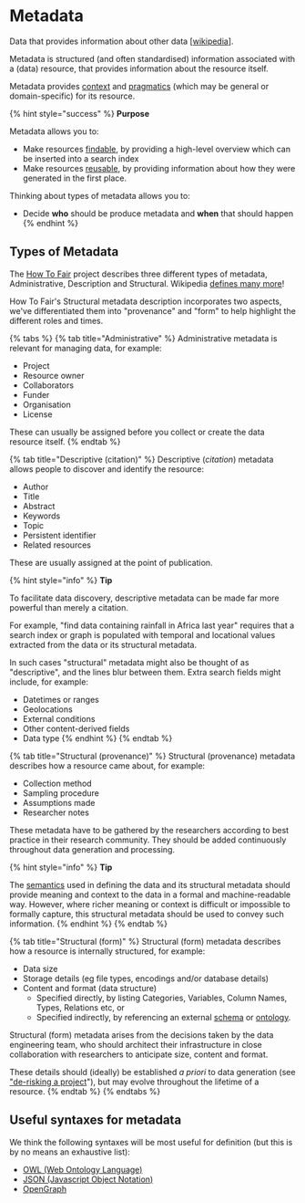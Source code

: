 # Metadata

Data that provides information about other data \[[wikipedia](https://en.wikipedia.org/wiki/Metadata)].

Metadata is structured (and often standardised) information associated with a (data) resource, that provides information about the resource itself.

Metadata provides [context](context.md) and [pragmatics](pragmatics.md) (which may be general or domain-specific) for its resource.

{% hint style="success" %}
**Purpose**

Metadata allows you to:

* Make resources [findable](fair-principles.md), by providing a high-level overview which can be inserted into a search index
* Make resources [reusable](fair-principles.md), by providing information about how they were generated in the first place.

Thinking about types of metadata allows you to:

* Decide **who** should be produce metadata and **when** that should happen
{% endhint %}

## Types of Metadata

The [How To Fair](https://howtofair.dk/how-to-fair/metadata/) project describes three different types of metadata, Administrative, Description and Structural. Wikipedia [defines many more](https://en.wikipedia.org/wiki/Metadata)!

How To Fair's Structural metadata description incorporates two aspects, we've differentiated them into "provenance" and "form" to help highlight the different roles and times.&#x20;

{% tabs %}
{% tab title="Administrative" %}
Administrative metadata is relevant for managing data, for example:

* Project
* Resource owner
* Collaborators
* Funder
* Organisation
* License

These can usually be assigned before you collect or create the data resource itself.
{% endtab %}

{% tab title="Descriptive (citation)" %}
Descriptive (_citation_) metadata allows people to discover and identify the resource:

* Author
* Title
* Abstract
* Keywords
* Topic
* Persistent identifier
* Related resources

These are usually assigned at the point of publication.

{% hint style="info" %}
**Tip**

To facilitate data discovery, descriptive metadata can be made far more powerful than merely a citation.

For example, "find data containing rainfall in Africa last year" requires that a search index or graph is populated with temporal and locational values extracted from the data or its structural metadata.

In such cases "structural" metadata might also be thought of as "descriptive", and the lines blur between them. Extra search fields might include, for example:

* Datetimes or ranges
* Geolocations
* External conditions
* Other content-derived fields
* Data type
{% endhint %}
{% endtab %}

{% tab title="Structural (provenance)" %}
Structural (provenance) metadata describes how a resource came about, for example:

* Collection method
* Sampling procedure
* Assumptions made
* Researcher notes

These metadata have to be gathered by the researchers according to best practice in their research community. They should be added continuously throughout data generation and processing.

{% hint style="info" %}
**Tip**

The [semantics](semantics.md) used in defining the data and its structural metadata should provide meaning and context to the data in a formal and machine-readable way. However, where richer meaning or context is difficult or impossible to formally capture, this structural metadata should be used to convey such information.
{% endhint %}
{% endtab %}

{% tab title="Structural (form)" %}
Structural (form) metadata describes how a resource is internally structured, for example:

* Data size
* Storage details (eg file types, encodings and/or database details)
* Content and format (data structure)
  * Specified directly, by listing Categories, Variables, Column Names, Types, Relations etc, or
  * Specified indirectly, by referencing an external [schema](schema.md) or [ontology](ontology.md).

Structural (form) metadata arises from the decisions taken by the data engineering team, who should architect their infrastructure in close collaboration with researchers to anticipate size, content and format.

These details should (ideally) be established _a priori_ to data generation (see ["de-risking a project](schema.md#example-uses-for-schema)"), but may evolve throughout the lifetime of a resource.
{% endtab %}
{% endtabs %}

## Useful syntaxes for metadata

We think the following syntaxes will be most useful for definition (but this is by no means an exhaustive list):

* [OWL (Web Ontology Language)](https://www.w3.org/TR/owl-semantics/syntax.html)
* [JSON (Javascript Object Notation)](https://www.json.org/json-en.html)
* [OpenGraph](https://ogp.me)
